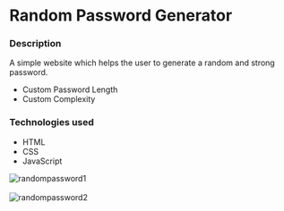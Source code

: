 # Random Password Generator

### Description

A simple website which helps the user to generate a random and strong password.
<ul>
  <li>Custom Password Length</li>
  <li>Custom Complexity</li>
  </ul>
  

### Technologies used

- HTML
- CSS
- JavaScript


![randompassword1](https://user-images.githubusercontent.com/66233331/185719961-dd1e6877-d7bf-4c41-980d-08e0cc17bee1.jpg)
</br></br>
![randompassword2](https://user-images.githubusercontent.com/66233331/185719983-618b73a0-eb50-4698-a362-0b294a22f0d0.jpg)
